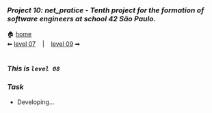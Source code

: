 ### _Project 10: net_pratice - Tenth project for the formation of software engineers at school 42 São Paulo._

🏠 [home](https://github.com/Vinicius-Santoro/42-formation-lvl2-10.net_pratice)<br>
⬅ [level 07](https://github.com/Vinicius-Santoro/42-formation-lvl2-10.net_pratice/blob/main/readmes/level07.md) &nbsp;&nbsp;&nbsp;|&nbsp;&nbsp;&nbsp; [level 09](https://github.com/Vinicius-Santoro/42-formation-lvl2-10.net_pratice/blob/main/readmes/level09.md) ➡
<h1></h1>

### _This is `level 08`_

### _Task_
- Developing...


